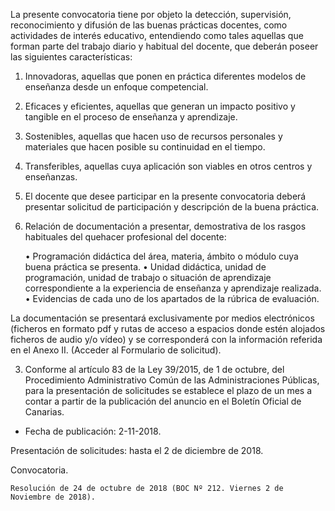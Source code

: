 

La presente convocatoria tiene por objeto la detección, supervisión, reconocimiento y difusión de las buenas prácticas docentes, como actividades de interés educativo, entendiendo como tales aquellas que forman parte del trabajo diario y habitual del docente, que deberán poseer las siguientes características:

1. Innovadoras, aquellas que ponen en práctica diferentes modelos de enseñanza desde un enfoque competencial.
2. Eficaces y eficientes, aquellas que generan un impacto positivo y tangible en el proceso de enseñanza y aprendizaje.
3. Sostenibles, aquellas que hacen uso de recursos personales y materiales que hacen posible su continuidad en el tiempo.
4. Transferibles, aquellas cuya aplicación son viables en otros centros y enseñanzas.



1. El docente que desee participar en la presente convocatoria deberá presentar solicitud de participación y descripción de la buena práctica.

2. Relación de documentación a presentar, demostrativa de los rasgos habituales del quehacer profesional del docente:

    • Programación didáctica del área, materia, ámbito o módulo cuya buena práctica se presenta.
    • Unidad didáctica, unidad de programación, unidad de trabajo o situación de aprendizaje correspondiente a la experiencia de enseñanza y aprendizaje realizada.
    • Evidencias de cada uno de los apartados de la rúbrica de evaluación.

La documentación se presentará exclusivamente por medios electrónicos (ficheros en formato pdf y rutas de acceso a espacios donde estén alojados ficheros de audio y/o vídeo) y se corresponderá con la información referida en el Anexo II. (Acceder al Formulario de solicitud).

3. Conforme al artículo 83 de la Ley 39/2015, de 1 de octubre, del Procedimiento Administrativo Común de las Administraciones Públicas, para la presentación de solicitudes se establece el plazo de un mes a contar a partir de la publicación del anuncio en el Boletín Oficial de Canarias.

- Fecha de publicación: 2-11-2018.

Presentación de solicitudes: hasta el 2 de diciembre de 2018.

Convocatoria.

    Resolución de 24 de octubre de 2018 (BOC Nº 212. Viernes 2 de Noviembre de 2018).
